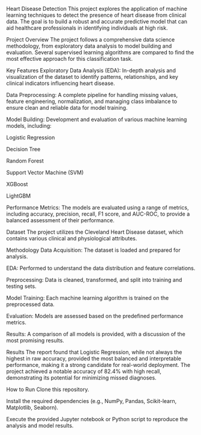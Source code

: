 Heart Disease Detection
This project explores the application of machine learning techniques to detect the presence of heart disease from clinical data. The goal is to build a robust and accurate predictive model that can aid healthcare professionals in identifying individuals at high risk.

Project Overview
The project follows a comprehensive data science methodology, from exploratory data analysis to model building and evaluation. Several supervised learning algorithms are compared to find the most effective approach for this classification task.

Key Features
Exploratory Data Analysis (EDA): In-depth analysis and visualization of the dataset to identify patterns, relationships, and key clinical indicators influencing heart disease.

Data Preprocessing: A complete pipeline for handling missing values, feature engineering, normalization, and managing class imbalance to ensure clean and reliable data for model training.

Model Building: Development and evaluation of various machine learning models, including:

Logistic Regression

Decision Tree

Random Forest

Support Vector Machine (SVM)

XGBoost

LightGBM

Performance Metrics: The models are evaluated using a range of metrics, including accuracy, precision, recall, F1 score, and AUC-ROC, to provide a balanced assessment of their performance.

Dataset
The project utilizes the Cleveland Heart Disease dataset, which contains various clinical and physiological attributes.

Methodology
Data Acquisition: The dataset is loaded and prepared for analysis.

EDA: Performed to understand the data distribution and feature correlations.

Preprocessing: Data is cleaned, transformed, and split into training and testing sets.

Model Training: Each machine learning algorithm is trained on the preprocessed data.

Evaluation: Models are assessed based on the predefined performance metrics.

Results: A comparison of all models is provided, with a discussion of the most promising results.

Results
The report found that Logistic Regression, while not always the highest in raw accuracy, provided the most balanced and interpretable performance, making it a strong candidate for real-world deployment. The project achieved a notable accuracy of 82.4% with high recall, demonstrating its potential for minimizing missed diagnoses.

How to Run
Clone this repository.

Install the required dependencies (e.g., NumPy, Pandas, Scikit-learn, Matplotlib, Seaborn).

Execute the provided Jupyter notebook or Python script to reproduce the analysis and model results.
